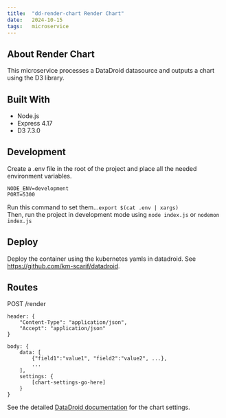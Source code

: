 ```yaml
---
title:  "dd-render-chart Render Chart"
date:   2024-10-15
tags:   microservice
---
```


## About Render Chart
This microservice processes a DataDroid datasource and outputs a chart using the D3 library.

## Built With
- Node.js
- Express 4.17
- D3 7.3.0

## Development
Create a .env file in the root of the project and place all the needed environment variables. 
```
NODE_ENV=development
PORT=5300
```

Run this command to set them...```export $(cat .env | xargs)```  
Then, run the project in development mode using ```node index.js``` or ```nodemon index.js```

## Deploy
Deploy the container using the kubernetes yamls in datadroid. See https://github.com/km-scarif/datadroid.

## Routes
POST /render
```
header: {
    "Content-Type": "application/json",
    "Accept": "application/json"
}

body: {
    data: [
        {"field1":"value1", "field2":"value2", ...},
        ...
    ],
    settings: {
        [chart-settings-go-here]
    }
}
```

See the detailed [DataDroid documentation](https://dd-service.kmdevlab.com/docs#display) for the chart settings.
